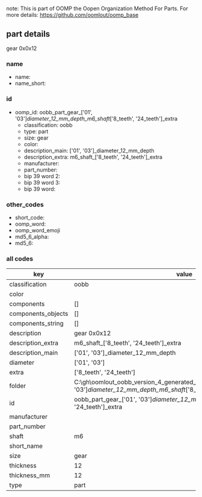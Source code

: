 #   

note: This is part of OOMP the Oopen Organization Method For Parts. For more details: https://github.com/oomlout/oomp_base

##  part details



gear 0x0x12

### name
* name: 
* name_short: 
### id
* oomp_id: oobb_part_gear_['01', '03']_diameter_12_mm_depth_m6_shaft_['8_teeth', '24_teeth']_extra
  * classification: oobb
  * type: part
  * size: gear
  * color: 
  * description_main: ['01', '03']_diameter_12_mm_depth
  * description_extra: m6_shaft_['8_teeth', '24_teeth']_extra
  * manufacturer: 
  * part_number: 
  * bip 39 word 2: 
  * bip 39 word 3: 
  * bip 39 word: 

### other_codes
* short_code: 
* oomp_word: 
* oomp_word_emoji 
* md5_6_alpha: 
* md5_6: 









### all codes 
| key | value |  
| --- | --- |  
| classification | oobb |  
| color |  |  
| components | [] |  
| components_objects | [] |  
| components_string | [] |  
| description | gear 0x0x12 |  
| description_extra | m6_shaft_['8_teeth', '24_teeth']_extra |  
| description_main | ['01', '03']_diameter_12_mm_depth |  
| diameter | ['01', '03'] |  
| extra | ['8_teeth', '24_teeth'] |  
| folder | C:\gh\oomlout_oobb_version_4_generated_parts\things\oobb_part_gear_['01', '03']_diameter_12_mm_depth_m6_shaft_['8_teeth', '24_teeth']_extra |  
| id | oobb_part_gear_['01', '03']_diameter_12_mm_depth_m6_shaft_['8_teeth', '24_teeth']_extra |  
| manufacturer |  |  
| part_number |  |  
| shaft | m6 |  
| short_name |  |  
| size | gear |  
| thickness | 12 |  
| thickness_mm | 12 |  
| type | part |  
